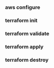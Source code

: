 <h3>aws configure</h3>
<h3>terraform init</h3>
<h3>terraform validate</h3>
<h3>terraform apply</h3>
<h3>terraform destroy</h3>
